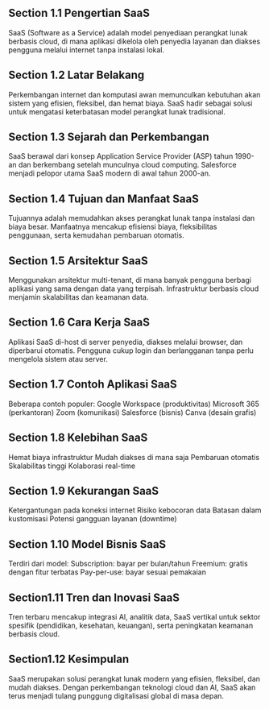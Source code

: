 ## Section 1.1 Pengertian SaaS
SaaS (Software as a Service) adalah model penyediaan perangkat lunak berbasis cloud, di mana aplikasi dikelola oleh penyedia layanan dan diakses pengguna melalui internet tanpa instalasi lokal.

## Section 1.2 Latar Belakang
Perkembangan internet dan komputasi awan memunculkan kebutuhan akan sistem yang efisien, fleksibel, dan hemat biaya. SaaS hadir sebagai solusi untuk mengatasi keterbatasan model perangkat lunak tradisional.

## Section 1.3 Sejarah dan Perkembangan
SaaS berawal dari konsep Application Service Provider (ASP) tahun 1990-an dan berkembang setelah munculnya cloud computing. Salesforce menjadi pelopor utama SaaS modern di awal tahun 2000-an.

## Section 1.4 Tujuan dan Manfaat SaaS
Tujuannya adalah memudahkan akses perangkat lunak tanpa instalasi dan biaya besar. Manfaatnya mencakup efisiensi biaya, fleksibilitas penggunaan, serta kemudahan pembaruan otomatis.

## Section 1.5 Arsitektur SaaS
Menggunakan arsitektur multi-tenant, di mana banyak pengguna berbagi aplikasi yang sama dengan data yang terpisah. Infrastruktur berbasis cloud menjamin skalabilitas dan keamanan data.

## Section 1.6 Cara Kerja SaaS
Aplikasi SaaS di-host di server penyedia, diakses melalui browser, dan diperbarui otomatis. Pengguna cukup login dan berlangganan tanpa perlu mengelola sistem atau server.

## Section 1.7 Contoh Aplikasi SaaS
Beberapa contoh populer:
Google Workspace (produktivitas)
Microsoft 365 (perkantoran)
Zoom (komunikasi)
Salesforce (bisnis)
Canva (desain grafis)

## Section 1.8 Kelebihan SaaS
Hemat biaya infrastruktur
Mudah diakses di mana saja
Pembaruan otomatis
Skalabilitas tinggi
Kolaborasi real-time

## Section 1.9 Kekurangan SaaS
Ketergantungan pada koneksi internet
Risiko kebocoran data
Batasan dalam kustomisasi
Potensi gangguan layanan (downtime)

## Section 1.10 Model Bisnis SaaS
Terdiri dari model:
Subscription: bayar per bulan/tahun
Freemium: gratis dengan fitur terbatas
Pay-per-use: bayar sesuai pemakaian

## Section1.11 Tren dan Inovasi SaaS
Tren terbaru mencakup integrasi AI, analitik data, SaaS vertikal untuk sektor spesifik (pendidikan, kesehatan, keuangan), serta peningkatan keamanan berbasis cloud.

## Section1.12 Kesimpulan
SaaS merupakan solusi perangkat lunak modern yang efisien, fleksibel, dan mudah diakses. Dengan perkembangan teknologi cloud dan AI, SaaS akan terus menjadi tulang punggung digitalisasi global di masa depan.